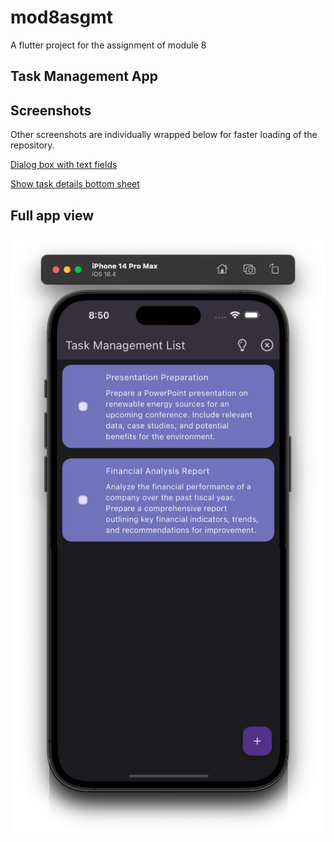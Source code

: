 # mod8asgmt

A flutter project for the assignment of module 8

## Task Management App

## Screenshots
Other screenshots are individually wrapped below for faster loading of the repository.

[Dialog box with text fields](assets/screenshots/ss2.png)

[Show task details bottom sheet](assets/screenshots/ss3.png)

## Full app view
![Alt Text](assets/screenshots/ss1.png)







